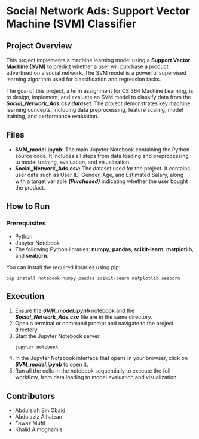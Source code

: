 # Social Network Ads: Support Vector Machine (SVM) Classifier

## Project Overview

This project implements a machine learning model using a **Support Vector Machine (SVM)** to predict whether a user will purchase a product advertised on a social network. The SVM model is a powerful supervised learning algorithm used for classification and regression tasks.

The goal of this project, a term assignment for CS 364 Machine Learning, is to design, implement, and evaluate an SVM model to classify data from the ***Social_Network_Ads.csv dataset***. The project demonstrates key machine learning concepts, including data preprocessing, feature scaling, model training, and performance evaluation.

## Files

  - **SVM_model.ipynb:** The main Jupyter Notebook containing the Python source code. It includes all steps from data loading and preprocessing to model training, evaluation, and visualization.
  - **Social_Network_Ads.csv:** The dataset used for the project. It contains user data such as User ID, Gender, Age, and Estimated Salary, along with a target variable ***(Purchased)*** indicating whether the user bought the product.

## How to Run

### Prerequisites

  - Python
  - Jupyter Notebook
  - The following Python libraries: **numpy**, **pandas**, **scikit-learn**, **matplotlib**, and **seaborn**.
    
You can install the required libraries using pip:
```
pip install notebook numpy pandas scikit-learn matplotlib seaborn
```

## Execution

1. Ensure the ***SVM_model.ipynb*** notebook and the ***Social_Network_Ads.csv*** file are in the same directory.
2. Open a terminal or command prompt and navigate to the project directory.
3. Start the Jupyter Notebook server:
   ```
   jupyter notebook
   ```
4. In the Jupyter Notebook interface that opens in your browser, click on ***SVM_model.ipynb*** to open it.
5. Run all the cells in the notebook sequentially to execute the full workflow, from data loading to model evaluation and visualization.

## Contributors

  - Abdulelah Bin Obaid
  - Abdulaziz Alhaizan
  - Fawaz Mufti
  - Khalid Almoghamis
   


